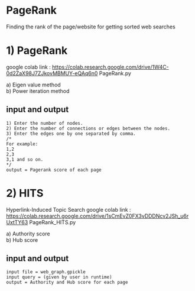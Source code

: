 # PageRank
Finding the rank of the page/website for getting sorted web searches

# 1) PageRank
google colab link : https://colab.research.google.com/drive/1W4C-0d2ZaX98J7ZJkovMBMUY-eQAq6n0
PageRank.py

a) Eigen value method   
b) Power iteration method   

## input and output
```
1) Enter the number of nodes.
2) Enter the number of connections or edges between the nodes.
3) Enter the edges one by one separated by comma.
/*
For example:
1,2
2,3
3,1 and so on.
*/
output = Pagerank score of each page
```


# 2) HITS
Hyperlink-Induced Topic Search
google colab link : https://colab.research.google.com/drive/1sCmEvZ0FX3vDDDNcv2JSh_u6rUxtTY63
PageRank_HITS.py

a) Authority score  
b) Hub score  

## input and output
```
input file = web_graph.gpickle
input query = (given by user in runtime)
output = Authority and Hub score for each page
```
